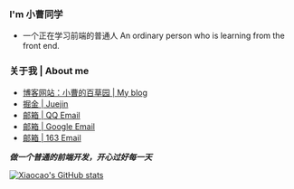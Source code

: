 ### I'm 小曹同学
- 一个正在学习前端的普通人 An ordinary person who is learning from the front end. 
### 关于我 | About me
- [博客网站：小曹的百草园 | My blog ](https://lexiscao.cn)
- [掘金 | Juejin](https://juejin.cn/user/3342149723885038)
- [邮箱 | QQ Email](3027478654@qq.com)
- [邮箱 | Google Email](www.xiaocao.cn@gmail.com)
- [邮箱 | 163 Email](18163489352@163.com)

***做一个普通的前端开发，开心过好每一天***

[![Xiaocao's GitHub stats](https://github-readme-stats.vercel.app/api?username=xiaocao12306&show_icons=true)](https://github.com/xiaocao12306/github-readme-stats)
